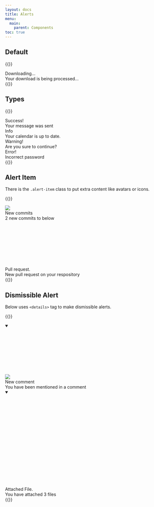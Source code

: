 ```yaml
---
layout: docs
title: Alerts
menu:
  main:
    parent: Components
toc: true
---
```


## Default

{{<example>}}
<div class="alert">
  <div class="alert-content">
    <div class="alert-title">
      Downloading...
    </div>
    <div class="alert-description">
      Your download is being processed...
    </div>
  </div>
</div>
{{</example>}}

## Types
{{<example>}}
<!-- Success Alert -->
<div class="alert alert-success">
  <div class="alert-content">
    <div class="alert-title">
      Success!
    </div>
    <div class="alert-description">
      Your message was sent
    </div>
  </div>
</div>

<!-- Info Alert -->
<div class="alert alert-info">
  <div class="alert-content">
    <div class="alert-title">
      Info
    </div>
    <div class="alert-description">
      Your calendar is up to date.
    </div>
  </div>
</div>

<!-- Warning Alert -->
<div class="alert alert-warning">
  <div class="alert-content">
    <div class="alert-title">
      Warning!
    </div>
    <div class="alert-description">
      Are you sure to continue?
    </div>
  </div>
</div>

<!-- Error Alert -->
<div class="alert alert-error">
  <div class="alert-content">
    <div class="alert-title">
      Error!
    </div>
    <div class="alert-description">
      Incorrect password
    </div>
  </div>
</div>
{{</example>}}

## Alert Item

There is the <code>.alert-item</code> class to put extra content like avatars or icons.

{{<example>}}
<!-- Alert with avatar -->
<div class="alert">
  <div class="alert-item">
    <span class="avatar avatar-small">
      <img src="/assets/img/avatar-02.jpeg">
    </span>
  </div>
  <div class="alert-content">
    <div class="alert-title">
      New commits
    </div>
    <div class="alert-description">
      2 new commits to below
    </div>
  </div>
</div>

<!-- Alert with icon -->
<div class="alert">
  <div class="alert-item">
    <svg class="icon"><use xlink:href="/assets/icons/feather.svg#git-pull-request"/></svg>
  </div>
  <div class="alert-content">
    <div class="alert-title">
      Pull request.
    </div>
    <div class="alert-description">
      New pull request on your respository
    </div>
  </div>
</div>
{{</example>}}

## Dismissible Alert

Below uses <code>&lt;details&gt;</code> tag to make dismissible alerts.

{{<example>}}
<!-- Dismissible Default Alert with Avatar Small -->
<details class="alert alert-info" open>
  <summary>
    <div class="alert-close">
      <svg class="icon"><use xlink:href="/assets/icons/feather.svg#x"/></svg>
    </div>
  </summary>
  <div class="alert-item">
    <span class="avatar avatar-small">
      <img src="/assets/img/avatar-02.jpeg">
    </span>
  </div>
  <div class="alert-content">
    <div class="alert-title">
      New comment
    </div>
    <div class="alert-description">
      You have been mentioned in a comment
    </div>
  </div>
</details>

<!-- Dismissible Success Alert -->
<details class="alert alert-success" open>
  <summary>
    <div class="alert-close">
      <svg class="icon"><use xlink:href="/assets/icons/feather.svg#x"/></svg>
    </div>
  </summary>
  <div class="alert-item">
    <svg class="icon"><use xlink:href="/assets/icons/feather.svg#paperclip"/></svg>
  </div>
  <div class="alert-content">
    <div class="alert-title">
      Attached File.
    </div>
    <div class="alert-description">
      You have attached 3 files
    </div>
  </div>
</details>
{{</example>}}
